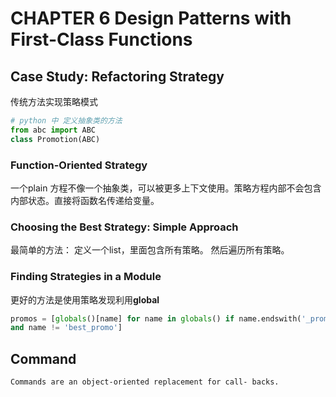 # CHAPTER 6 Design Patterns with First-Class Functions
## Case Study: Refactoring Strategy
传统方法实现策略模式
```python
# python 中 定义抽象类的方法
from abc import ABC
class Promotion(ABC)
```

### Function-Oriented Strategy
一个plain 方程不像一个抽象类，可以被更多上下文使用。策略方程内部不会包含内部状态。直接将函数名传递给变量。

### Choosing the Best Strategy: Simple Approach
最简单的方法：
定义一个list，里面包含所有策略。
然后遍历所有策略。

### Finding Strategies in a Module
更好的方法是使用策略发现利用**global**
```python
promos = [globals()[name] for name in globals() if name.endswith('_promo')
and name != 'best_promo']
```

## Command
`Commands are an object-oriented replacement for call‐ backs.`

